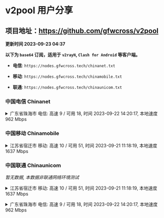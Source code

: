 # v2pool 用户分享
## 项目地址：<https://github.com/gfwcross/v2pool>
**更新时间 2023-09-23 04:37**


**以下为 `base64` 订阅，适用于 `v2rayN`, `Clash for Android` 等客户端。**

- **电信**: `https://nodes.gfwcross.tech/chinanet.txt`

- **移动**: `https://nodes.gfwcross.tech/chinamobile.txt`

- **联通**: `https://nodes.gfwcross.tech/chinaunicom.txt`


### 中国电信 Chinanet
<details><summary>广东省珠海市 电信: 高速 9 / 可用 18, 时间 2023-09-22 14:20:17, 本地速度 962 Mbps</summary><p>可用节点订阅：https://transfer.sh/F1JleagirL/running.txt<br>高速节点订阅：https://transfer.sh/mXDj4kQ05t/good.txt<br>低延迟节点订阅：https://transfer.sh/Ey5k0cRYt1/low_delay.txt</p></details>
<p></p>

### 中国移动 Chinamobile
<details><summary>江苏省宿迁市 移动: 高速 10 / 可用 51, 时间 2023-09-21 11:18:19, 本地速度 1637 Mbps</summary><p>可用节点订阅：https://transfer.sh/SHngB7AzWk/running.txt<br>高速节点订阅：https://transfer.sh/QQswOJslo9/good.txt<br>低延迟节点订阅：https://transfer.sh/KCxbjyhDWN/low_delay.txt</p></details>
<p></p>

### 中国联通 Chinaunicom
<i>暂无数据, 本数据非联通网络环境测试</i>
<details><summary>江苏省宿迁市 移动: 高速 10 / 可用 51, 时间 2023-09-21 11:18:19, 本地速度 1637 Mbps</summary><p>可用节点订阅：https://transfer.sh/SHngB7AzWk/running.txt<br>高速节点订阅：https://transfer.sh/QQswOJslo9/good.txt<br>低延迟节点订阅：https://transfer.sh/KCxbjyhDWN/low_delay.txt</p></details>
<p></p><details><summary>广东省珠海市 电信: 高速 9 / 可用 18, 时间 2023-09-22 14:20:17, 本地速度 962 Mbps</summary><p>可用节点订阅：https://transfer.sh/F1JleagirL/running.txt<br>高速节点订阅：https://transfer.sh/mXDj4kQ05t/good.txt<br>低延迟节点订阅：https://transfer.sh/Ey5k0cRYt1/low_delay.txt</p></details>
<p></p>
